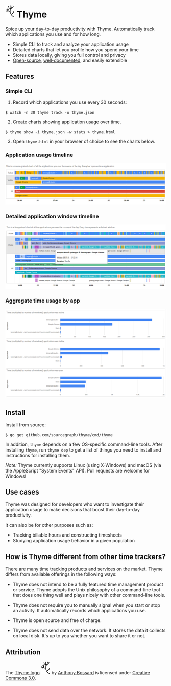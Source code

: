 # <img alt="logo" src="/assets/images/thyme.png" height="40"> Thyme

Spice up your day-to-day productivity with Thyme. Automatically track
which applications you use and for how long.

- Simple CLI to track and analyze your application usage
- Detailed charts that let you profile how you spend your time
- Stores data locally, giving you full control and privacy
- [Open-source](https://sourcegraph.com/github.com/sourcegraph/thyme/-/def/GoPackage/github.com/sourcegraph/thyme/cmd/thyme/-/main.go/TrackCmd/Execute), [well-documented](https://godoc.org/github.com/sourcegraph/thyme), and easily extensible


## Features

### Simple CLI

1. Record which applications you use every 30 seconds:
```
$ watch -n 30 thyme track -o thyme.json
```

2. Create charts showing application usage over time.
```
$ thyme show -i thyme.json -w stats > thyme.html
```

3. Open `thyme.html` in your browser of choice to see the charts
   below.

### Application usage timeline

![Application usage timeline](/assets/images/app_coarse.png)

### Detailed application window timeline

![Application usage timeline](/assets/images/app_fine.png)

### Aggregate time usage by app

![Application usage timeline](/assets/images/agg.png)


## Install

Install from source:

```
$ go get github.com/sourcegraph/thyme/cmd/thyme
```

In addition, `thyme` depends on a few OS-specific command-line tools.
After installing `thyme`, run `thyme dep` to get a list of things you
need to install and instructions for installing them.

*Note:* Thyme currently supports Linux (using X-Windows) and macOS (via the AppleScript "System Events" API). Pull
requests are welcome for Windows!

## Use cases

Thyme was designed for developers who want to investigate their
application usage to make decisions that boost their day-to-day
productivity.

It can also be for other purposes such as:

- Tracking billable hours and constructing timesheets
- Studying application usage behavior in a given population

## How is Thyme different from other time trackers?

There are many time tracking products and services on the market.
Thyme differs from available offerings in the following ways:

- Thyme does not intend to be a fully featured time management product
  or service. Thyme adopts the Unix philosophy of a command-line tool
  that does one thing well and plays nicely with other command-line
  tools.

- Thyme does not require you to manually signal when you start or stop
  an activity. It automatically records which applications you use.

- Thyme is open source and free of charge.

- Thyme does not send data over the network. It stores the data it
  collects on local disk. It's up to you whether you want to share it
  or not.

## Attribution

The [Thyme logo](https://thenounproject.com/term/thyme/356887/)
<img alt="logo" src="/assets/images/thyme.png" height="40"> by
[Anthony Bossard](https://thenounproject.com/le101edaltonien/) is
licensed under
[Creative Commons 3.0](https://creativecommons.org/licenses/by/3.0/us/).
